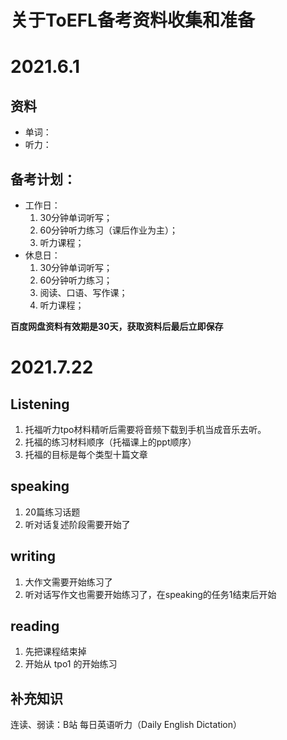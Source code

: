 # 关于ToEFL备考资料收集和准备

# 2021.6.1

## 资料
+ 单词：
+ 听力：

## 备考计划：
+ 工作日：
    1. 30分钟单词听写；
    2. 60分钟听力练习（课后作业为主）；
    3. 听力课程；
+ 休息日：
    1. 30分钟单词听写；
    2. 60分钟听力练习；
    3. 阅读、口语、写作课；
    4. 听力课程；


**百度网盘资料有效期是30天，获取资料后最后立即保存**

# 2021.7.22
## Listening
1. 托福听力tpo材料精听后需要将音频下载到手机当成音乐去听。
2. 托福的练习材料顺序（托福课上的ppt顺序）
3. 托福的目标是每个类型十篇文章

## speaking
1. 20篇练习话题
2. 听对话复述阶段需要开始了

## writing
1. 大作文需要开始练习了
2. 听对话写作文也需要开始练习了，在speaking的任务1结束后开始

## reading
1. 先把课程结束掉
2. 开始从 tpo1 的开始练习

## 补充知识
连读、弱读：B站 每日英语听力（Daily English Dictation）